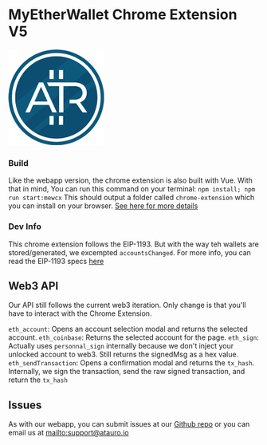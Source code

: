 # MyEtherWallet Chrome Extension V5

<img src="./img/icons/icon192.png" />

### Build

Like the webapp version, the chrome extension is also built with Vue.
With that in mind, You can run this command on your terminal:
`npm install; npm run start:mewcx`
This should output a folder called `chrome-extension` which you can install on your browser.
[See here for more details](https://developer.chrome.com/extensions/getstarted#manifest)

### Dev Info

This chrome extension follows the EIP-1193. But with the way teh wallets are stored/generated, we excempted `accountsChanged`.
For more info, you can read the EIP-1193 specs [here](https://github.com/ethereum/EIPs/blob/master/EIPS/eip-1193.md)

## Web3 API

Our API still follows the current web3 iteration. Only change is that you'll have to interact with the Chrome Extension.

`eth_account`: Opens an account selection modal and returns the selected account.
`eth_coinbase`: Returns the selected account for the page.
`eth_sign`: Actually uses `personnal_sign` internally because we don't inject your unlocked account to web3. Still returns the signedMsg as a hex value.
`eth_sendTransaction`: Opens a confirmation modal and returns the `tx_hash`. Internally, we sign the transaction, send the raw signed transaction, and return the `tx_hash`

## Issues

As with our webapp, you can submit issues at our [Github repo](https://github.com/myetherwallet/myetherwallet/issues) or you can email us at <mailto:support@atauro.io>
